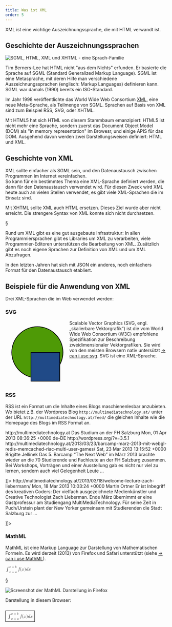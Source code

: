 ```yaml
---
title: Was ist XML
order: 5
---
```


XML ist eine wichtige Auszeichnungssprache, die mit HTML verwandt ist.

## Geschichte der Auszeichnungssprachen

![SGML, HTML, XML und XHTML - eine Sprach-Familie](/images/SGML.svg)

Tim Berners-Lee hat HTML nicht "aus dem Nichts" erfunden. Er basierte
die Sprache auf SGML (Standard Generalized Markup Language). 
SGML ist eine Metasprache, mit deren Hilfe man verschiedene Auszeichnungssprachen 
(englisch: Markup Languages) definieren kann. SGML war damals (1990) bereits ein ISO-Standard.

Im Jahr 1998 veröffentlichte das World Wide Web Consortium [XML](http://www.w3.org/TR/xml/), eine neue
Meta-Sprache, als Teilmenge von SGML.  Sprachen auf Basis von XML sind
zum Beispiel RSS, SVG, oder XHTML.

Mit HTML5 hat sich HTML von diesem Stammbaum emanzipiert: HTML5 ist
nicht mehr eine Sprache, sondern zuerst das Document Object Model (DOM) 
als "in memory representation" im Browesr, und einige APIS für das DOM. 
Ausgehend davon werden zwei Darstellungsweisen definiert: HTML und XML.  

## Geschichte von XML

XML sollte einfacher als SGML sein, und den Datenaustausch
zwischen Programmen im Internet vereinfachen.  
So kann für ein bestimmtes Thema eine XML-Sprache definiert
werden, die dann für den Datenaustausch verwendet wird.
Für diesen Zweck wird XML heute auch an vielen Stellen verwendet,
es gibt viele XML-Sprachen die im Einsatz sind.

Mit XHTML sollte XML auch HTML ersetzen. Dieses Ziel wurde aber
nicht erreicht.  Die strengere Syntax von XML konnte sich nicht
durchsetzen. 

§

Rund um XML gibt es eine gut ausgebaute Infrastruktur:
In allen Programmiersprachen gibt es Libraries um XML zu verarbeiten,
viele Programmier-Editoren unterstützen die Bearbeitung von XML.
Zusätzlich gibt es noch eigene Sprachen zur Definition von XML
und um XML Abzufragen.

In den letzten Jahren hat sich mit JSON ein
anderes, noch einfachers Format für den Datenaustausch etabliert.

## Beispiele für die Anwendung von XML

Drei XML-Sprachen die im Web verwendet werden:

### SVG

<svg width="200" height="200" style="float:left;">
  <circle cx="100" cy="100" r="80"                 stroke="black" stroke-width="2" fill="#4e9a06" />
  <rect    x="80"   y="100" width="90" height="90" stroke="black" stroke-width="2" fill="#204a87" />
</svg>

Scalable Vector Graphics (SVG, engl. „skalierbare Vektorgrafik“) ist die vom 
World Wide Web Consortium (W3C) empfohlene Spezifikation zur Beschreibung 
zweidimensionaler Vektorgrafiken. Sie wird von den meisten Browsern
nativ untersützt [&rarr; can i use svg](http://caniuse.com/#feat=svg-html5).  SVG ist eine XML-Sprache. 

<br clear="left">

### RSS

RSS ist ein Format um die Inhalte eines Blogs maschienenlesbar anzubieten.
Wo bietet z.B. der Wordpress Blog `http://multimediatechnology.at/` 
unter der URL `http://multimediatechnology.at/feed/` die gleichen Inhalte
wie die Homepage des Blogs im RSS Format an.

<xml caption="Beispiel für RSS">
<?xml version="1.0" encoding="UTF-8"?>
<rss version="2.0"
  xmlns:dc="http://purl.org/dc/elements/1.1/">
  <channel>
    <title>MultiMediaTechnology</title>
    <link>http://multimediatechnology.at</link>
    <description>Das Studium an der FH Salzburg</description>
    <lastBuildDate>Mon, 01 Apr 2013 08:36:25 +0000</lastBuildDate>
    <language>de-DE</language>
    <generator>http://wordpress.org/?v=3.5.1</generator>
    <item>
      <title>Barcamp März 2013: mit WebGL, Redis, ...</title>
      <link>http://multimediatechnology.at/2013/03/23/barcamp-marz-2013-mit-webgl-redis-memcached-riac-multi-user-games/</link>
      <pubDate>Sat, 23 Mar 2013 13:15:52 +0000</pubDate>
      <dc:creator>Brigitte Jellinek</dc:creator>
      <description><![CDATA[<p>Das 5. Barcamp &#8220;The Next Web&#8221; im März 2013 brachte wieder an die 70 Studierende und Fachleute an der FH Salzburg zusammen. Bei Workshops, Vorträgen und einer Ausstellung gab es nicht nur viel zu lernen, sondern auch viel Gelegenheit Leute &#8230;</p>]]></description>
    </item>
    <item>
      <title>Welcome Lecture Zach Liebermann</title>
      <link>http://multimediatechnology.at/2013/03/18/welcome-lecture-zach-liebermann/</link>
      <pubDate>Mon, 18 Mar 2013 10:03:24 +0000</pubDate>
      <dc:creator>Martin Ortner</dc:creator>
      <description><![CDATA[<p>Er ist Inbegriff des kreativen Coders: Der vielfach ausgezeichnete Medienkünstler und Creative Technologist Zach Lieberman. Ende März übernimmt er eine Gastprofessur am Studiengang MultiMediaTechnology. Für seine Zeit in Puch/Urstein plant der New Yorker gemeinsam mit Studierenden die Stadt Salzburg zur &#8230;</p>]]></description>
    </item>
  </channel>
</rss>
</xml>



### MathML

MathML ist eine Markup Language zur Darstellung von Mathematischen Formeln.
Es wird derzeit (2013) von Firefox und Safari unterstützt (siehe [&rarr; can i use MathML](http://caniuse.com/#feat=mathml)).


<markup caption="MathML Code-Beispiel">
<math xmlns="http://www.w3.org/1998/Math/MathML">
<mrow>
  <mrow>
    <msubsup>
      <mo>∫</mo>
      <mrow>
        <mi>x</mi>
        <mo>=</mo>
        <mi>a</mi>
      </mrow>
      <mrow>
        <mi>x</mi>
        <mo>=</mo>
        <mi>b</mi>
      </mrow>
    </msubsup>
    <mrow>
      <mi>f</mi>
      <mo stretchy="false">(</mo>
      <mi>x</mi>
      <mo stretchy="false">)</mo>
      <mi>d</mi>
      <mi>x</mi>
    </mrow>
  </mrow>
</mrow>
</math>
</markup>

§

![Screenshot der MathML Darstellung in Firefox](/images/mathml.png)

Darstellung in diesem Browser:

<math xmlns="http://www.w3.org/1998/Math/MathML" style="border: 1px black solid;padding: 5px; margin: 10px 0">
<mrow>
<mrow>
<msubsup>
  <mo>∫</mo>
  <mrow>
    <mi>x</mi>
    <mo>=</mo>
    <mi>a</mi>
  </mrow>
  <mrow>
    <mi>x</mi>
    <mo>=</mo>
    <mi>b</mi>
  </mrow>
</msubsup>
<mrow>
  <mi>f</mi>
  <mo stretchy="false">(</mo>
  <mi>x</mi>
  <mo stretchy="false">)</mo>
  <mi>d</mi>
  <mi>x</mi>
</mrow>
</mrow>
</mrow>
</math>


